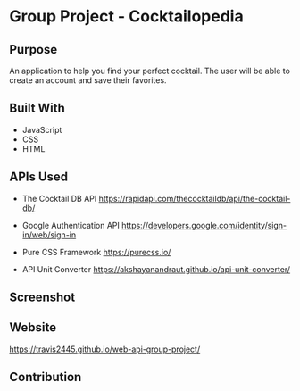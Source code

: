 # Group Project - Cocktailopedia

## Purpose
An application to help you find your perfect cocktail. The user will be able to create an account and save their favorites.

## Built With
* JavaScript
* CSS
* HTML

## APIs Used
* The Cocktail DB API
https://rapidapi.com/thecocktaildb/api/the-cocktail-db/

* Google Authentication API
https://developers.google.com/identity/sign-in/web/sign-in

* Pure CSS Framework
https://purecss.io/

* API Unit Converter
https://akshayanandraut.github.io/api-unit-converter/

## Screenshot
<!-- ![Screen Shot of Page](assets/images/screenshot.png) -->

## Website
https://travis2445.github.io/web-api-group-project/

## Contribution


